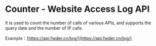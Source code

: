 # Counter - Website Access Log API

It is used to count the number of calls of various APIs, and supports the query date and the number of IP calls.

Example：[https://api.fwder.cn/log/](https://api.fwder.cn/log/)
